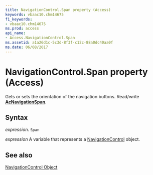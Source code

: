 ```yaml
---
title: NavigationControl.Span property (Access)
keywords: vbaac10.chm14675
f1_keywords:
- vbaac10.chm14675
ms.prod: access
api_name:
- Access.NavigationControl.Span
ms.assetid: a1a26d1c-5c3d-8f3f-c12c-88a0dc40aa0f
ms.date: 06/08/2017
---
```



# NavigationControl.Span property (Access)

Gets or sets the orientation of the navigation buttons. Read/write  **[AcNavigationSpan](Access.AcNavigationSpan.md)**.


## Syntax

_expression_. `Span`

_expression_ A variable that represents a [NavigationControl](Access.NavigationControl.md) object.


## See also


[NavigationControl Object](Access.NavigationControl.md)

